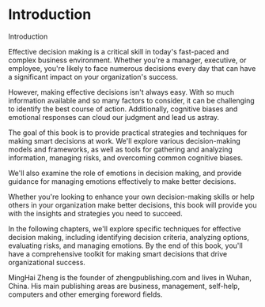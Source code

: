 # Introduction

Introduction

Effective decision making is a critical skill in today's fast-paced and complex business environment. Whether you're a manager, executive, or employee, you're likely to face numerous decisions every day that can have a significant impact on your organization's success.

However, making effective decisions isn't always easy. With so much information available and so many factors to consider, it can be challenging to identify the best course of action. Additionally, cognitive biases and emotional responses can cloud our judgment and lead us astray.

The goal of this book is to provide practical strategies and techniques for making smart decisions at work. We'll explore various decision-making models and frameworks, as well as tools for gathering and analyzing information, managing risks, and overcoming common cognitive biases.

We'll also examine the role of emotions in decision making, and provide guidance for managing emotions effectively to make better decisions.

Whether you're looking to enhance your own decision-making skills or help others in your organization make better decisions, this book will provide you with the insights and strategies you need to succeed.

In the following chapters, we'll explore specific techniques for effective decision making, including identifying decision criteria, analyzing options, evaluating risks, and managing emotions. By the end of this book, you'll have a comprehensive toolkit for making smart decisions that drive organizational success.


MingHai Zheng is the founder of zhengpublishing.com and lives in Wuhan, China. His main publishing areas are business, management, self-help, computers and other emerging foreword fields.

